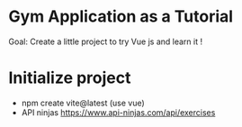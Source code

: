 # Gym Application as a Tutorial
Goal: Create a little project to try Vue js and learn it !

# Initialize project
- npm create vite@latest (use vue)
- API ninjas https://www.api-ninjas.com/api/exercises
